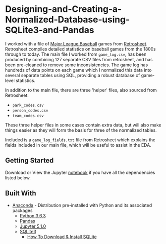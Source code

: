# Designing-and-Creating-a-Normalized-Database-using-SQLite3-and-Pandas
I worked with a file of [Major League Baseball](https://en.wikipedia.org/wiki/Major_League_Baseball) games from [Retrosheet](http://www.retrosheet.org/). Retrosheet compiles detailed statistics on baseball games from the 1800s through to today. The main file I worked from `game_log.csv`, has been produced by combining 127 separate CSV files from retrosheet, and has been pre-cleaned to remove some inconsistencies. The game log has hundreds of data points on each game which I normalized this data into several separate tables using SQL, providing a robust database of game-level statistics.

In addition to the main file, there are three 'helper' files, also sourced from Retrosheet:

- `park_codes.csv`
- `person_codes.csv`
- `team_codes.csv`

These three helper files in some cases contain extra data, but will also make things easier as they will form the basis for three of the normalized tables.

Included is a `game_log_fields.txt` file from Retrosheet which explains the fields included in our main file, which will be useful to assist in the EDA. 

## Getting Started

Download or View the Jupyter [notebook](https://github.com/arjunchndr/Designing-and-Creating-a-Normalized-Database-using-SQLite3-and-Pandas/blob/master/Designing%20and%20Creating%20a%20Normalized%20Database%20using%20SQLite3%20and%20Pandas.ipynb) if you have all the dependencies listed below.

## Built With

* [Anaconda](https://www.anaconda.com/download/) - Distribution pre-installed with Python and its associated packages
  * [Python 3.6.3](https://www.python.org/downloads/) 
  * [Pandas](http://pandas.pydata.org/pandas-docs/stable/install.html) 
  * [Jupyter 5.1.0](http://jupyter.org/install.html)
  * [SQLite3](https://www.sqlite.org/download.html)
    * [How To Download & Install SQLite](http://www.sqlitetutorial.net/download-install-sqlite/)

